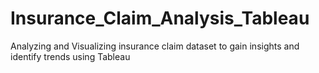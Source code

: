 # Insurance_Claim_Analysis_Tableau
 Analyzing and Visualizing insurance claim dataset to gain insights and identify trends using Tableau
